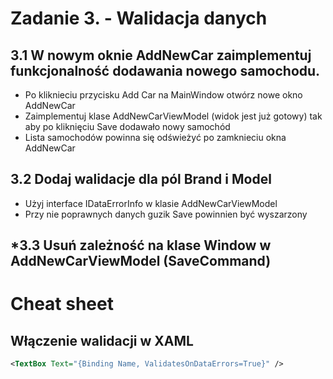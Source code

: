 # Zadanie 3. - Walidacja danych

## 3.1 W nowym oknie AddNewCar zaimplementuj funkcjonalność dodawania nowego samochodu.

- Po kliknieciu przycisku Add Car na MainWindow otwórz nowe okno AddNewCar
- Zaimplementuj klase AddNewCarViewModel (widok jest już gotowy) tak aby po kliknięciu Save dodawało nowy samochód
- Lista samochodów powinna się odświeżyć po zamknieciu okna AddNewCar

## 3.2 Dodaj walidacje dla pól Brand i Model

- Użyj interface IDataErrorInfo w klasie AddNewCarViewModel
- Przy nie poprawnych danych guzik Save powinnien być wyszarzony

## \*3.3 Usuń zależność na klase Window w AddNewCarViewModel (SaveCommand)

# Cheat sheet

## Włączenie walidacji w XAML

```xml
<TextBox Text="{Binding Name, ValidatesOnDataErrors=True}" />
```
